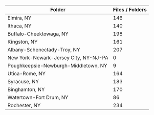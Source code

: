 | Folder                                |   Files / Folders |
|---------------------------------------|-------------------|
| Elmira, NY                            |               146 |
| Ithaca, NY                            |               140 |
| Buffalo-Cheektowaga, NY               |               198 |
| Kingston, NY                          |               161 |
| Albany-Schenectady-Troy, NY           |               207 |
| New York-Newark-Jersey City, NY-NJ-PA |                 0 |
| Poughkeepsie-Newburgh-Middletown, NY  |                 9 |
| Utica-Rome, NY                        |               164 |
| Syracuse, NY                          |               183 |
| Binghamton, NY                        |               170 |
| Watertown-Fort Drum, NY               |                86 |
| Rochester, NY                         |               234 |